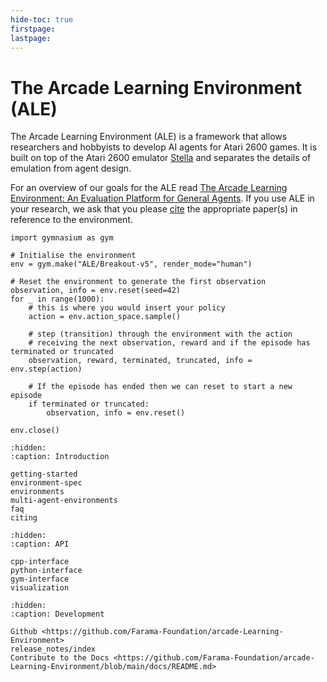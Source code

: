 ```yaml
---
hide-toc: true
firstpage:
lastpage:
---
```


# The Arcade Learning Environment (ALE)

The Arcade Learning Environment (ALE) is a framework that allows researchers and hobbyists to develop AI agents for Atari 2600 games. It is built on top of the Atari 2600 emulator [Stella](https://github.com/stella-emu/stella) and separates the details of emulation from agent design.

For an overview of our goals for the ALE read [The Arcade Learning Environment: An Evaluation Platform for General Agents](https://jair.org/index.php/jair/article/view/10819). If you use ALE in your research, we ask that you please [cite](./citing.md) the appropriate paper(s) in reference to the environment.

```{code-block} python
import gymnasium as gym

# Initialise the environment
env = gym.make("ALE/Breakout-v5", render_mode="human")

# Reset the environment to generate the first observation
observation, info = env.reset(seed=42)
for _ in range(1000):
    # this is where you would insert your policy
    action = env.action_space.sample()

    # step (transition) through the environment with the action
    # receiving the next observation, reward and if the episode has terminated or truncated
    observation, reward, terminated, truncated, info = env.step(action)

    # If the episode has ended then we can reset to start a new episode
    if terminated or truncated:
        observation, info = env.reset()

env.close()
```

```{toctree}
:hidden:
:caption: Introduction

getting-started
environment-spec
environments
multi-agent-environments
faq
citing
```

```{toctree}
:hidden:
:caption: API

cpp-interface
python-interface
gym-interface
visualization
```



```{toctree}
:hidden:
:caption: Development

Github <https://github.com/Farama-Foundation/arcade-Learning-Environment>
release_notes/index
Contribute to the Docs <https://github.com/Farama-Foundation/arcade-Learning-Environment/blob/main/docs/README.md>
```
